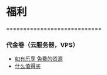 # 福利
============================

### 代金卷（云服务器，VPS）
* [如有乐享 免费的资源](http://51.ruyo.net/)
* [什么值得买](https://www.smzdm.com/)

##
